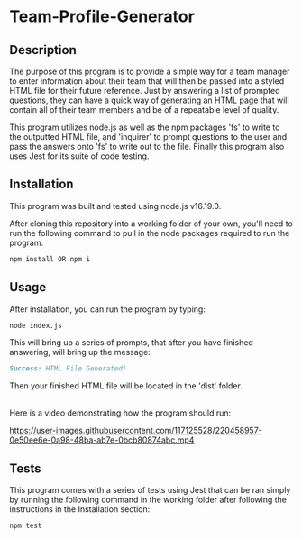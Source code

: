 # Team-Profile-Generator

## Description

The purpose of this program is to provide a simple way for a team manager to enter information about their team that will then be passed into a styled HTML file for their future reference. Just by answering a list of prompted questions, they can have a quick way of generating an HTML page that will contain all of their team members and be of a repeatable level of quality. 

This program utilizes node.js as well as the npm packages 'fs' to write to the outputted HTML file, and 'inquirer' to prompt questions to the user and pass the answers onto 'fs' to write out to the file. Finally this program also uses Jest for its suite of code testing.

## Installation

This program was built and tested using node.js v16.19.0.

After cloning this repository into a working folder of your own, you'll need to run the following command to pull in the node packages required to run the program.

```md
npm install OR npm i
```

## Usage

After installation, you can run the program by typing:

```md
node index.js
```

This will bring up a series of prompts, that after you have finished answering, will bring up the message:

```md
Success: HTML File Generated!
```

Then your finished HTML file will be located in the 'dist' folder.

<br>
Here is a video demonstrating how the program should run:

https://user-images.githubusercontent.com/117125528/220458957-0e50ee6e-0a98-48ba-ab7e-0bcb80874abc.mp4


## Tests

This program comes with a series of tests using Jest that can be ran simply by running the following command in the working folder after following the instructions in the Installation section:

```md
npm test
```

